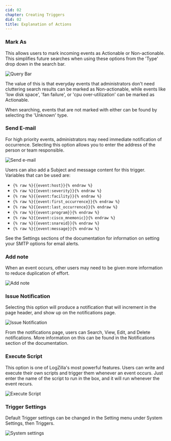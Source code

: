 ```yaml
---
cid: 02
chapter: Creating Triggers
did: 02
title: Explanation of Actions
---
```



### Mark As

This allows users to mark incoming events as Actionable or Non-actionable. This simplifies future searches when using these options from the 'Type' drop down in the search bar.

![Query Bar](/assets/images/docs/images/query-bar.png)

The value of this is that everyday events that administrators don't need cluttering search results can be marked as Non-actionable, while events like 'low disk space', 'fan failure', or 'cpu over-utilization' can be marked as Actionable.

When searching, events that are not marked with either can be found by selecting the 'Unknown' type.

### Send E-mail

For high priority events, administrators may need immediate notification of occurrence. Selecting this option allows you to enter the address of the person or team responsible.

![Send e-mail](/assets/images/docs/images/send-email.png)

Users can also add a Subject and message content for this trigger. Variables that can be used are:

* `{% raw %}{{event:host}}{% endraw %}`
* `{% raw %}{{event:severity}}{% endraw %}`
* `{% raw %}{{event:facility}}{% endraw %}`
* `{% raw %}{{event:first_occurrence}}{% endraw %}`
* `{% raw %}{{event:last_occurrence}}{% endraw %}`
* `{% raw %}{{event:program}}{% endraw %}`
* `{% raw %}{{event:cisco_mnemonic}}{% endraw %}`
* `{% raw %}{{event:snareid}}{% endraw %}`
* `{% raw %}{{event:message}}{% endraw %}`

See the Settings sections of the documentation for information on setting your SMTP options for email alerts.

### Add note

When an event occurs, other users may need to be given more information to reduce duplication of effort.

![Add note](/assets/images/docs/images/add-note.png)

### Issue Notification

Selecting this option will produce a notification that will increment in the page header, and show up on the notifications page.

![Issue Notification](/assets/images/docs/images/issue-notification.png)

From the notifications page, users can Search, View, Edit, and Delete notifications. More information on this can be found in the Notifications section of the documentation.

### Execute Script

This option is one of LogZilla's most powerful features. Users can write and execute their own scripts and trigger them whenever an event occurs. Just enter the name of the script to run in the box, and it will run whenever the event recurs.

![Execute Script](/assets/images/docs/images/execute-script.png)

### Trigger Settings

Default Trigger settings can be changed in the Setting menu under System Settings, then Triggers.

![System settings](/assets/images/docs/images/system-settings.png)
